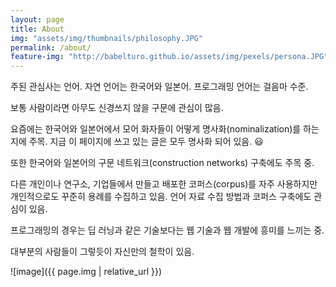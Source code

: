 ```yaml
---
layout: page
title: About
img: "assets/img/thumbnails/philosophy.JPG"
permalink: /about/
feature-img: "http://babelturo.github.io/assets/img/pexels/persona.JPG"
---
```


주된 관심사는 언어. 자연 언어는 한국어와 일본어. 프로그래밍 언어는 걸음마 수준.

보통 사람이라면 아무도 신경쓰지 않을 구문에 관심이 많음.

요즘에는 한국어와 일본어에서 모어 화자들이 어떻게 명사화(nominalization)를 하는지에 주목. 지금 이 페이지에 쓰고 있는 글은 모두 명사화 되어 있음.  😃 

또한 한국어와 일본어의 구문 네트워크(construction networks) 구축에도 주목 중.

다른 개인이나 연구소, 기업들에서 만들고 배포한 코퍼스(corpus)를 자주 사용하지만 개인적으로도 꾸준히 용례를 수집하고 있음. 언어 자료 수집 방법과 코퍼스 구축에도 관심이 있음.

프로그래밍의 경우는 딥 러닝과 같은 기술보다는 웹 기술과 웹 개발에 흥미를 느끼는 중.

대부분의 사람들이 그렇듯이 자신만의 철학이 있음.

![image]({{ page.img | relative_url }})